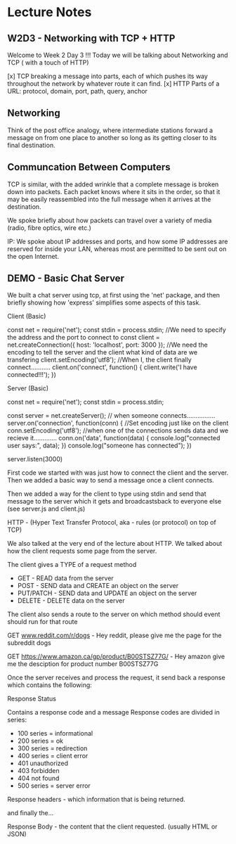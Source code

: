 # Lecture Notes

## W2D3 - Networking with TCP + HTTP

Welcome to Week 2 Day 3 !!! Today we will be 
talking about Networking and TCP ( with a touch 
of HTTP)

[x] TCP breaking a message into parts, each of which pushes
its way throughout the network by whatever route it can find.
[x] HTTP Parts of a URL: protocol, domain, port, path, query, anchor


## Networking

Think of the post office analogy, where intermediate stations forward
a message on from one place to another so long as its getting closer
to its final destination.

## Communcation Between Computers

TCP is similar, with the added wrinkle that a complete message is broken
down into packets. Each packet knows where it sits in the order, so that
it may be easily reassembled into the full message when it arrives at
the destination.

We spoke briefly about how packets can travel over a variety of media (radio,
fibre optics, wire etc.)

IP: We spoke about IP addresses and ports, and how some IP addresses are reserved
for inside your LAN, whereas most are permitted to be sent out on the open Internet.

## DEMO - Basic Chat Server

We built a chat server using tcp, at first using the 'net' package,
and then briefly showing how 'express' simplifies some aspects of this task.

Client (Basic)

const net = require('net');
const stdin = process.stdin;
//We need to specify the address and the port to connect to
const client = net.createConnection({
  host: 'localhost',
  port: 3000
});
//We need the encoding to tell the server and the client what kind of data are we transfering
client.setEncoding('utf8');
//When I, the client finally connect...........
client.on('connect', function() {
  client.write('I have connected!!!');
})

Server (Basic)

const net = require('net');
const stdin = process.stdin;

const server = net.createServer();
// when someone connects................
server.on('connection', function(conn) {
  //Set encoding just like on the client
  conn.setEncoding('utf8');
  //when one of the connections sends data and we recieve it.............
  conn.on('data', function(data) {
    console.log("connected user says:", data);
  })
  console.log("someone has connected");
})

server.listen(3000)

First code we started with was just how to 
connect the client and the server. Then we 
added a basic way to send a message once a 
client connects.

Then we added a way for the client to type 
using stdin and send that message to the server 
which it gets and broadcastsback to everyone 
else (see server.js and client.js)

HTTP - (Hyper Text Transfer Protocol, aka - rules (or protocol) on top of TCP)

We also talked at the very end of the lecture about HTTP. 
We talked about how the client requests some 
page from the server.

The client gives a TYPE of a request method

* GET - READ data from the server
* POST - SEND data and CREATE an object on the server
* PUT/PATCH - SEND data and UPDATE an object on the server
* DELETE - DELETE data on the server

The client also sends a route to the server on 
which method should event should run for that 
route

GET www.reddit.com/r/dogs - Hey reddit, please 
give me the page for the subreddit dogs

GET 
https://www.amazon.ca/gp/product/B00STSZ77G/ - 
Hey amazon give me the desciption for product 
number B00STSZ77G

Once the server receives and process the 
request, it send back a response which contains 
the following:

Response Status

Contains a response code and a message Response 
codes are divided in series:
 
* 100 series = informational
* 200 series = ok
* 300 series = redirection
* 400 series = client error
* 401 unauthorized
* 403 forbidden
* 404 not found
* 500 series = server error

Response headers - which information that is 
being returned.

and finally the...

Response Body - the content that the client 
requested. (usually HTML or JSON)
